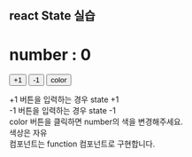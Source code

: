 ## react State 실습

# number : 0
<button> +1 </button>
<button> -1 </button>
<button> color </button>
<p>
+1 버튼을 입력하는 경우 state +1 <br>
-1 버튼을 입력하는 경우 state -1<br>
color 버튼을 클릭하면 number의 색을 변경해주세요.
<br>
색상은 자유
<br>
컴포넌트는 function 컴포넌트로 구현합니다.